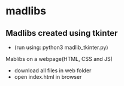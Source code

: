 # madlibs
## Madlibs created using tkinter 
- (run using:  python3 madlib_tkinter.py)

Mablibs on a webpage(HTML, CSS and JS)
- download all files in web folder
- open index.html in browser
